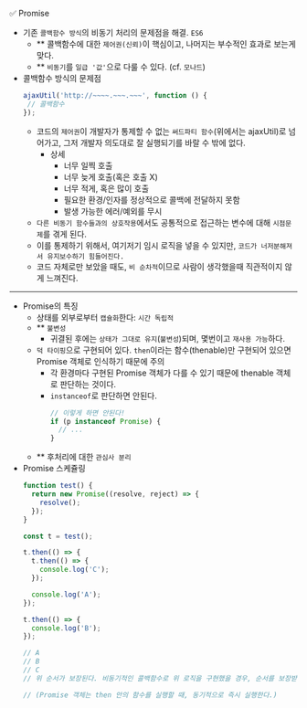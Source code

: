 ✅ Promise

* 기존 `콜백함수 방식`의 비동기 처리의 문제점을 해결. `ES6`
  * ** 콜백함수에 대한 `제어권(신뢰)`이 핵심이고, 나머지는 부수적인 효과로 보는게 맞다.
  * ** `비동기`를 `일급 '값'`으로 다룰 수 있다. (cf. `모나드`)
* 콜백함수 방식의 문제점
  ```javascript
  ajaxUtil('http://~~~~.~~~.~~~', function () {
   // 콜백함수
  });
  ```
  * 코드의 `제어권`이 개발자가 통제할 수 없는 `써드파티 함수`(위에서는 ajaxUtil)로 넘어가고, 그저 개발자 의도대로 잘 실행되기를 바랄 수 밖에 없다.
    * 상세
      * 너무 일찍 호출
      * 너무 늦게 호출(혹은 호출 X)
      * 너무 적게, 혹은 많이 호출
      * 필요한 환경/인자를 정상적으로 콜백에 전달하지 못함
      * 발생 가능한 에러/예외를 무시
  * `다른 비동기 함수들과의 상호작용`에서도 공통적으로 접근하는 변수에 대해 `시점문제`를 겪게 된다.
  * 이를 통제하기 위해서, 여기저기 임시 로직을 넣을 수 있지만, `코드가 너저분해져서 유지보수하기 힘들어진다.`
  * 코드 자체로만 보았을 때도, `비 순차적`이므로 사람이 생각했을때 직관적이지 않게 느껴진다.

<hr />

* Promise의 특징
  * 상태를 외부로부터 `캡슐화`한다: `시간 독립적`
  * ** `불변성`
    * 귀결된 후에는 `상태가 그대로 유지`(`불변성`)되며, 몇번이고 `재사용 가능`하다.
  * `덕 타이핑`으로 구현되어 있다. `then`이라는 함수(thenable)만 구현되어 있으면 Promise 객체로 인식하기 때문에 주의
    * 각 환경마다 구현된 Promise 객체가 다를 수 있기 때문에 thenable 객체로 판단하는 것이다.
    * `instanceof`로 판단하면 안된다.
      ```js
      // 이렇게 하면 안된다!
      if (p instanceof Promise) {
        // ...
      }
      ```
  * ** 후처리에 대한 `관심사 분리`
* Promise 스케쥴링
  ```javascript
  function test() {
    return new Promise((resolve, reject) => {
      resolve();
    });
  }

  const t = test();

  t.then(() => {
    t.then(() => {
      console.log('C');
    });

    console.log('A');
  });

  t.then(() => {
    console.log('B');
  });

  // A
  // B
  // C
  // 위 순서가 보장된다. 비동기적인 콜백함수로 위 로직을 구현했을 경우, 순서를 보장받을 수 없다.

  // (Promise 객체는 then 안의 함수를 실행할 때, 동기적으로 즉시 실행한다.)
  ```